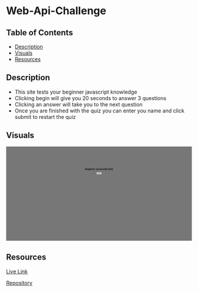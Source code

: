 # Web-Api-Challenge

## Table of Contents
- [Description](#description)
- [Visuals](#visuals)
- [Resources](#resources)

## Description
- This site tests your beginner javascript knowledge
- Clicking begin will give you 20 seconds to answer 3 questions
- Clicking an answer will take you to the next question
- Once you are finished with the quiz you can enter you name and click submit to restart the quiz


## Visuals
![PNG](./assets/Beginner-Javascript-Quiz.png)


## Resources
[Live Link](https://github.com/ntraugh/Web-Api-Challenge)

[Repository](https://github.com/ntraugh/Web-Api-Challenge)